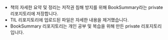 - 책의 자세한 요약 및 정리는 저작권 침해 방지를 위해 BookSummary라는 private 리포지토리에 저장합니다.       
- TIL 리포지토리에 업로드된 파일은 자세한 내용을 제거했습니다.
- BookSummary 리포지토리는 개인 공부 및 복습을 위해 만든 private 리포지토리입니다.  



